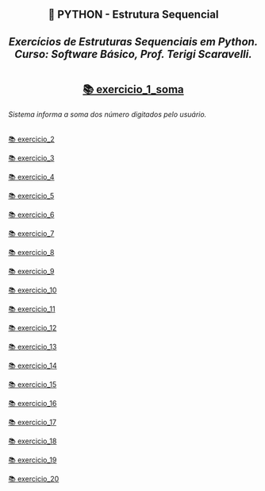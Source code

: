 <h2 align="center"> 🔰 PYTHON - Estrutura Sequencial
<i><h4 align="center">Exercícios de Estruturas Sequenciais em Python.<br>
Curso: Software Básico, Prof. Terigi Scaravelli.</i>

##
  
[📚 exercicio_1_soma](https://github.com/LucasTadaieski/Lista-1---Estrutura-Sequencial-Python/blob/main/exercicio1.py)<h6>Sistema informa a soma dos número digitados pelo usuário.</h6>

[📚 exercicio_2](https://github.com/LucasTadaieski/Lista-1---Estrutura-Sequencial-Python/blob/main/exercicio2.py)

[📚 exercicio_3](https://github.com/LucasTadaieski/Lista-1---Estrutura-Sequencial-Python/blob/main/exercicio3.py)

[📚 exercicio_4](https://github.com/LucasTadaieski/Lista-1---Estrutura-Sequencial-Python/blob/main/exercicio4.py)

[📚 exercicio_5](https://github.com/LucasTadaieski/Lista-1---Estrutura-Sequencial-Python/blob/main/exercicio5.py)

[📚 exercicio_6](https://github.com/LucasTadaieski/Lista-1---Estrutura-Sequencial-Python/blob/main/exercicio6.py)

[📚 exercicio_7](https://github.com/LucasTadaieski/Lista-1---Estrutura-Sequencial-Python/blob/main/exercicio7.py)

[📚 exercicio_8](https://github.com/LucasTadaieski/Lista-1---Estrutura-Sequencial-Python/blob/main/exercicio8.py)

[📚 exercicio_9](https://github.com/LucasTadaieski/Lista-1---Estrutura-Sequencial-Python/blob/main/exercicio9.py)

[📚 exercicio_10](https://github.com/LucasTadaieski/Lista-1---Estrutura-Sequencial-Python/blob/main/exercicio_10.py)

[📚 exercicio_11](https://github.com/LucasTadaieski/Lista-1---Estrutura-Sequencial-Python/blob/main/exercicio_11.py)

[📚 exercicio_12](https://github.com/LucasTadaieski/Lista-1---Estrutura-Sequencial-Python/blob/main/exercicio_12.py)

[📚 exercicio_13](https://github.com/LucasTadaieski/Lista-1---Estrutura-Sequencial-Python/blob/main/exercicio_13.py)

[📚 exercicio_14](https://github.com/LucasTadaieski/Lista-1---Estrutura-Sequencial-Python/blob/main/exercicio_14.py)

[📚 exercicio_15](https://github.com/LucasTadaieski/Lista-1---Estrutura-Sequencial-Python/blob/main/exercicio_15.py)

[📚 exercicio_16](https://github.com/LucasTadaieski/Lista-1---Estrutura-Sequencial-Python/blob/main/exercicio_16.py)

[📚 exercicio_17](https://github.com/LucasTadaieski/Lista-1---Estrutura-Sequencial-Python/blob/main/exercicio_17.py)

[📚 exercicio_18](https://github.com/LucasTadaieski/Lista-1---Estrutura-Sequencial-Python/blob/main/exercicio_18.py)

[📚 exercicio_19](https://github.com/LucasTadaieski/Lista-1---Estrutura-Sequencial-Python/blob/main/exercicio_19.py)

[📚 exercicio_20](https://github.com/LucasTadaieski/Lista-1---Estrutura-Sequencial-Python/blob/main/exercicio_20.py)
